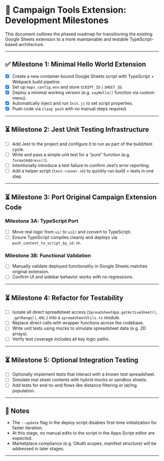 # 🚀 Campaign Tools Extension: Development Milestones

This document outlines the phased roadmap for transitioning the existing Google Sheets extension to a more maintainable and testable TypeScript-based architecture.

---

## ✅ Milestone 1: Minimal Hello World Extension

- [x] Create a new container-bound Google Sheets script with TypeScript + Webpack build pipeline.
- [x] Set up `maps_config.env` and store `SCRIPT_ID` / `SHEET_ID`.
- [x] Deploy a minimal working version (e.g. `sayHello()` function via custom menu).
- [x] Automatically inject and run `Init.js` to set script properties.
- [x] Push code via `clasp push` with no manual steps required.

---

## ⏳ Milestone 2: Jest Unit Testing Infrastructure

- [ ] Add Jest to the project and configure it to run as part of the build/test cycle.
- [ ] Write and pass a simple unit test for a “pure” function (e.g. `formatAddress()`).
- [ ] Intentionally introduce a test failure to confirm Jest’s error reporting.
- [ ] Add a helper script (`test-runner.sh`) to quickly run build + tests in one step.

---

## ⏳ Milestone 3: Port Original Campaign Extension Code

### Milestone 3A: TypeScript Port
- [ ] Move real logic from `ui/` to `ui2/` and convert to TypeScript.
- [ ] Ensure TypeScript compiles cleanly and deploys via `push_content_to_script_by_id.sh`.

### Milestone 3B: Functional Validation
- [ ] Manually validate deployed functionality in Google Sheets matches original extension.
- [ ] Confirm UI and sidebar behavior works with no regressions.

---

## ⏳ Milestone 4: Refactor for Testability

- [ ] Isolate all direct spreadsheet access (`SpreadsheetApp.getActiveSheet()`, `.getRange()`, etc.) into a `spreadsheetUtils.ts` module.
- [ ] Replace direct calls with wrapper functions across the codebase.
- [ ] Write unit tests using mocks to simulate spreadsheet data (e.g. 2D arrays).
- [ ] Verify test coverage includes all key logic paths.

---

## ⏳ Milestone 5: Optional Integration Testing

- [ ] Optionally implement tests that interact with a known test spreadsheet.
- [ ] Simulate real sheet contents with hybrid mocks or sandbox sheets.
- [ ] Add tests for end-to-end flows like distance filtering or lat/lng population.

---

## 📌 Notes

- The `--update` flag in the deploy script disables first-time initialization for faster iteration.
- At this stage, no manual edits to the script in the Apps Script editor are expected.
- Marketplace compliance (e.g. OAuth scopes, manifest structure) will be addressed in later stages.

---


